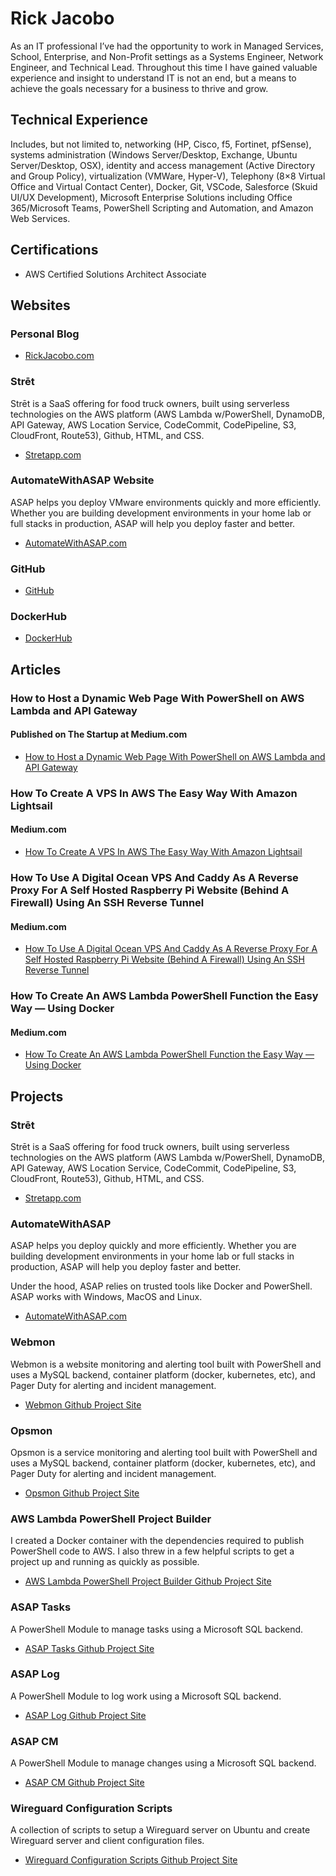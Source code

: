 # Rick Jacobo
As an IT professional I’ve had the opportunity to work in Managed Services, School, Enterprise, and Non-Profit settings as a Systems Engineer, Network Engineer, and Technical Lead. Throughout this time I have gained valuable experience and insight to understand IT is not an end, but a means to achieve the goals necessary for a business to thrive and grow.

## Technical Experience
Includes, but not limited to, networking (HP, Cisco, f5, Fortinet, pfSense), systems administration (Windows Server/Desktop, Exchange, Ubuntu Server/Desktop, OSX), identity and access management (Active Directory and Group Policy), virtualization (VMWare, Hyper-V), Telephony (8×8 Virtual Office and Virtual Contact Center), Docker, Git, VSCode, Salesforce (Skuid UI/UX Development), Microsoft Enterprise Solutions including Office 365/Microsoft Teams, PowerShell Scripting and Automation, and Amazon Web Services.

## Certifications
* AWS Certified Solutions Architect Associate

## Websites
### Personal Blog 
* [RickJacobo.com](https://rickjacobo.com)

### Strēt
Strēt is a SaaS offering for food truck owners, built using serverless technologies on the AWS platform (AWS Lambda w/PowerShell, DynamoDB, API Gateway, AWS Location Service, CodeCommit, CodePipeline, S3, CloudFront, Route53), Github, HTML, and CSS.
* [Stretapp.com](https://stretapp.com)

### AutomateWithASAP Website
ASAP helps you deploy VMware environments quickly and more efficiently. Whether you are building development environments in your home lab or full stacks in production, ASAP will help you deploy faster and better.
* [AutomateWithASAP.com](https://automatewithasap.com)

### GitHub
* [GitHub](https://github.com/rickjacobo)

### DockerHub
* [DockerHub](https://hub.docker.com/u/rickjacobo)

## Articles
### How to Host a Dynamic Web Page With PowerShell on AWS Lambda and API Gateway
#### Published on The Startup at Medium.com
* [How to Host a Dynamic Web Page With PowerShell on AWS Lambda and API Gateway](https://medium.com/swlh/how-to-host-a-dynamic-web-page-with-powershell-on-aws-lambda-and-api-gateway-9ffe8329d967)

### How To Create A VPS In AWS The Easy Way With Amazon Lightsail
####  Medium.com
* [How To Create A VPS In AWS The Easy Way With Amazon Lightsail](https://rickjacobo.medium.com/how-to-create-a-vps-in-aws-the-easy-way-with-amazon-lightsail-8c922f2bfe8d)

### How To Use A Digital Ocean VPS And Caddy As A Reverse Proxy For A Self Hosted Raspberry Pi Website (Behind A Firewall) Using An SSH Reverse Tunnel
####  Medium.com
* [How To Use A Digital Ocean VPS And Caddy As A Reverse Proxy For A Self Hosted Raspberry Pi Website (Behind A Firewall) Using An SSH Reverse Tunnel](https://rickjacobo.medium.com/how-to-use-a-digital-ocean-vps-and-caddy-as-a-reverse-proxy-for-a-self-hosted-raspberry-pi-website-d4377008397c)

### How To Create An AWS Lambda PowerShell Function the Easy Way — Using Docker
####  Medium.com
* [How To Create An AWS Lambda PowerShell Function the Easy Way — Using Docker](https://rickjacobo.medium.com/how-to-create-an-aws-lambda-powershell-application-the-easy-way-using-docker-9e88c2505860)

## Projects

### Strēt
Strēt is a SaaS offering for food truck owners, built using serverless technologies on the AWS platform (AWS Lambda w/PowerShell, DynamoDB, API Gateway, AWS Location Service, CodeCommit, CodePipeline, S3, CloudFront, Route53), Github, HTML, and CSS. 
* [Stretapp.com](https://stretapp.com)

### AutomateWithASAP
ASAP helps you deploy quickly and more efficiently. Whether you are building development environments in your home lab or full stacks in production, ASAP will help you deploy faster and better.

Under the hood, ASAP relies on trusted tools like Docker and PowerShell.
ASAP works with Windows, MacOS and Linux.
* [AutomateWithASAP.com](https://automatewithasap.com)

### Webmon
Webmon is a website monitoring and alerting tool built with PowerShell and uses a MySQL backend, container platform (docker, kubernetes, etc), and Pager Duty for alerting and incident management.
* [Webmon Github Project Site](https://github.com/rickjacobo/webmon)

### Opsmon
Opsmon is a service monitoring and alerting tool built with PowerShell and uses a MySQL backend, container platform (docker, kubernetes, etc), and Pager Duty for alerting and incident management.
* [Opsmon Github Project Site](https://github.com/rickjacobo/opsmon)

### AWS Lambda PowerShell Project Builder
 I created a Docker container with the dependencies required to publish PowerShell code to AWS. I also threw in a few helpful scripts to get a project up and running as quickly as possible.
* [AWS Lambda PowerShell Project Builder Github Project Site](https://github.com/rickjacobo/aws-lambda-powershell-project-builder)

### ASAP Tasks
A PowerShell Module to manage tasks using a Microsoft SQL backend.
* [ASAP Tasks Github Project Site](https://github.com/rickjacobo/asap-tasks)

### ASAP Log
A PowerShell Module to log work using a Microsoft SQL backend.
* [ASAP Log Github Project Site](https://github.com/rickjacobo/asap-log)

### ASAP CM
A PowerShell Module to manage changes using a Microsoft SQL backend.
* [ASAP CM Github Project Site](https://github.com/rickjacobo/asap-cm)

### Wireguard Configuration Scripts
A collection of scripts to setup a Wireguard server on Ubuntu and create Wireguard server and client configuration files.
* [Wireguard Configuration Scripts Github Project Site](https://github.com/rickjacobo/wireguard)


